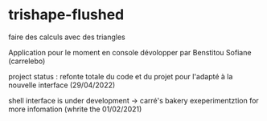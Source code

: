 # trishape-flushed
faire des calculs avec des triangles

Application pour le moment en console dévolopper par Benstitou Sofiane (carrelebo)

project status : refonte totale du code et du projet pour l'adapté à la nouvelle interface (29/04/2022)

shell interface is under development -> carré's bakery exeperimentztion for more infomation (whrite the 01/02/2021)
